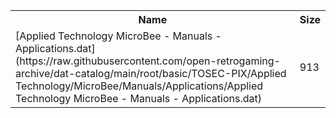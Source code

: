 <table>
<tr><th>Name</th><th>Size</th></tr>
<tr><td>[Applied Technology MicroBee - Manuals - Applications.dat](https://raw.githubusercontent.com/open-retrogaming-archive/dat-catalog/main/root/basic/TOSEC-PIX/Applied Technology/MicroBee/Manuals/Applications/Applied Technology MicroBee - Manuals - Applications.dat)</td><td>913</td></tr>
</table>
